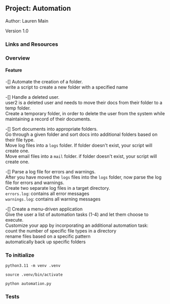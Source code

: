 ## Project: Automation

Author: Lauren Main

Version 1.0

### Links and Resources

### Overview

#### Feature

-[] Automate the creation of a folder. <br>
    write a script to create a new folder with a specified name


-[] Handle a deleted user. <br>
    user2 is a deleted user and needs to move their docs from their folder to a temp folder. <br>
    Create a temporary folder, in order to delete the user from the system while maintaining a record of their documents. <br>

-[] Sort documents into appropriate folders.<br> 
    Go through a given folder and sort docs into additional folders based on their file type.<br>
    Move log files into a `logs` folder. If folder doesn't exist, your script will create one.<br>
    Move email files into a `mail` folder. if folder doesn't exist, your script will create one.<br>

-[] Parse a log file for errors and warnings.<br>
    After you have moved the `logs` files into the `logs` folder, now parse the log file for errors and warnings.<br>
    Create two separate log files in a target directory.<br>
    `errors.log`: contains all error messages<br>
    `warnings.log`: contains all warning messages<br>

-[] Create a menu-driven application<br>
    Give the user a list of automation tasks (1-4) and let them choose to execute. <br>
    Customize your app by incorporating an additional automation task: <br>
        count the number of specific file types in a directory <br>
        rename files based on a specific pattern    <br>
        automatically back up specific folders <br>

### To initialize

`python3.11 -m venv .venv`

`source .venv/bin/activate`

`python automation.py`


### Tests